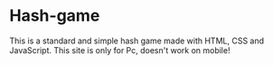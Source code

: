 # Hash-game
This is a standard and simple hash game made with HTML, CSS and JavaScript.
This site is only for Pc, doesn't work on mobile!
